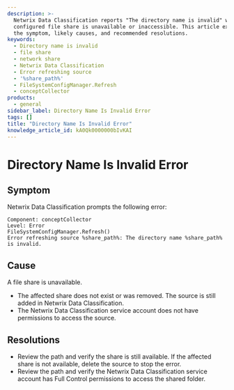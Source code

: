 ```yaml
---
description: >-
  Netwrix Data Classification reports "The directory name is invalid" when a
  configured file share is unavailable or inaccessible. This article explains
  the symptom, likely causes, and recommended resolutions.
keywords:
  - Directory name is invalid
  - file share
  - network share
  - Netwrix Data Classification
  - Error refreshing source
  - '%share_path%'
  - FileSystemConfigManager.Refresh
  - conceptCollector
products:
  - general
sidebar_label: Directory Name Is Invalid Error
tags: []
title: "Directory Name Is Invalid Error"
knowledge_article_id: kA0Qk0000000bIvKAI
---
```


# Directory Name Is Invalid Error

## Symptom

Netwrix Data Classification prompts the following error:

```text
Component: conceptCollector
Level: Error
FileSystemConfigManager.Refresh()
Error refreshing source %share_path%: The directory name %share_path% is invalid.
```

## Cause

A file share is unavailable.

- The affected share does not exist or was removed. The source is still added in Netwrix Data Classification.
- The Netwrix Data Classification service account does not have permissions to access the source.

## Resolutions

- Review the path and verify the share is still available. If the affected share is not available, delete the source to stop the error.
- Review the path and verify the Netwrix Data Classification service account has Full Control permissions to access the shared folder.
